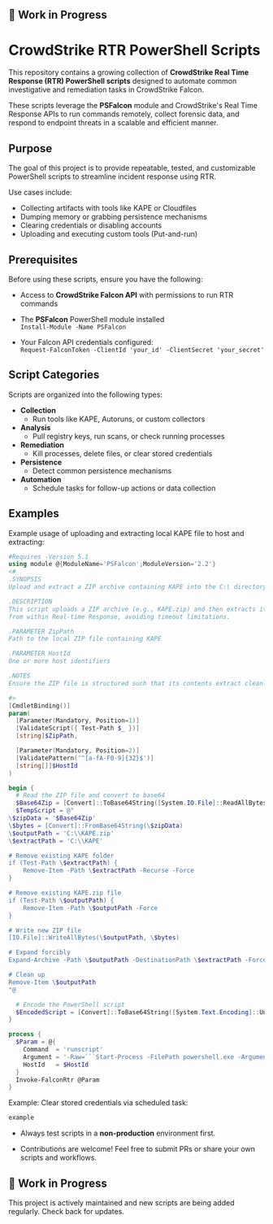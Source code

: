 
## 🚧 Work in Progress
# CrowdStrike RTR PowerShell Scripts

This repository contains a growing collection of **CrowdStrike Real Time Response (RTR) PowerShell scripts** designed to automate common investigative and remediation tasks in CrowdStrike Falcon.

These scripts leverage the **PSFalcon** module and CrowdStrike's Real Time Response APIs to run commands remotely, collect forensic data, and respond to endpoint threats in a scalable and efficient manner.

## Purpose

The goal of this project is to provide repeatable, tested, and customizable PowerShell scripts to streamline incident response using RTR.

Use cases include:

- Collecting artifacts with tools like KAPE or Cloudfiles
- Dumping memory or grabbing persistence mechanisms
- Clearing credentials or disabling accounts
- Uploading and executing custom tools (Put-and-run)

## Prerequisites

Before using these scripts, ensure you have the following:

- Access to **CrowdStrike Falcon API** with permissions to run RTR commands
- The **PSFalcon** PowerShell module installed  
  `Install-Module -Name PSFalcon`

- Your Falcon API credentials configured:  
  `Request-FalconToken -ClientId 'your_id' -ClientSecret 'your_secret'`

## Script Categories

Scripts are organized into the following types:

- **Collection**
  - Run tools like KAPE, Autoruns, or custom collectors
- **Analysis**
  - Pull registry keys, run scans, or check running processes
- **Remediation**
  - Kill processes, delete files, or clear stored credentials
- **Persistence**
  - Detect common persistence mechanisms
- **Automation**
  - Schedule tasks for follow-up actions or data collection

## Examples

Example usage of uploading and extracting local KAPE file to host and extracting:
```powershell
#Requires -Version 5.1
using module @{ModuleName='PSFalcon';ModuleVersion='2.2'}
<#
.SYNOPSIS
Upload and extract a ZIP archive containing KAPE into the C:\ directory of target hosts using CrowdStrike RTR.

.DESCRIPTION
This script uploads a ZIP archive (e.g., KAPE.zip) and then extracts it into C:\ using a secondary process launched
from within Real-time Response, avoiding timeout limitations.

.PARAMETER ZipPath
Path to the local ZIP file containing KAPE

.PARAMETER HostId
One or more host identifiers

.NOTES
Ensure the ZIP file is structured such that its contents extract cleanly into C:\KAPE or desired subfolder.

#>
[CmdletBinding()]
param(
  [Parameter(Mandatory, Position=1)]
  [ValidateScript({ Test-Path $_ })]
  [string]$ZipPath,

  [Parameter(Mandatory, Position=2)]
  [ValidatePattern('^[a-fA-F0-9]{32}$')]
  [string[]]$HostId
)

begin {
  # Read the ZIP file and convert to base64
  $Base64Zip = [Convert]::ToBase64String([System.IO.File]::ReadAllBytes($ZipPath))
  $TempScript = @"
\$zipData = '$Base64Zip'
\$bytes = [Convert]::FromBase64String(\$zipData)
\$outputPath = 'C:\\KAPE.zip'
\$extractPath = 'C:\\KAPE'

# Remove existing KAPE folder
if (Test-Path \$extractPath) {
    Remove-Item -Path \$extractPath -Recurse -Force
}

# Remove existing KAPE.zip file
if (Test-Path \$outputPath) {
    Remove-Item -Path \$outputPath -Force
}

# Write new ZIP file
[IO.File]::WriteAllBytes(\$outputPath, \$bytes)

# Expand forcibly
Expand-Archive -Path \$outputPath -DestinationPath \$extractPath -Force

# Clean up
Remove-Item \$outputPath
"@

  # Encode the PowerShell script
  $EncodedScript = [Convert]::ToBase64String([System.Text.Encoding]::Unicode.GetBytes($TempScript))
}

process {
  $Param = @{
    Command  = 'runscript'
    Argument = '-Raw=```Start-Process -FilePath powershell.exe -ArgumentList "-EncodedCommand ' + $EncodedScript + '"```'
    HostId   = $HostId
  }
  Invoke-FalconRtr @Param
}

```

Example: Clear stored credentials via scheduled task:
```powershell
example
```


- Always test scripts in a **non-production** environment first.

- Contributions are welcome! Feel free to submit PRs or share your own scripts and workflows.

## 🚧 Work in Progress

This project is actively maintained and new scripts are being added regularly. Check back for updates.
